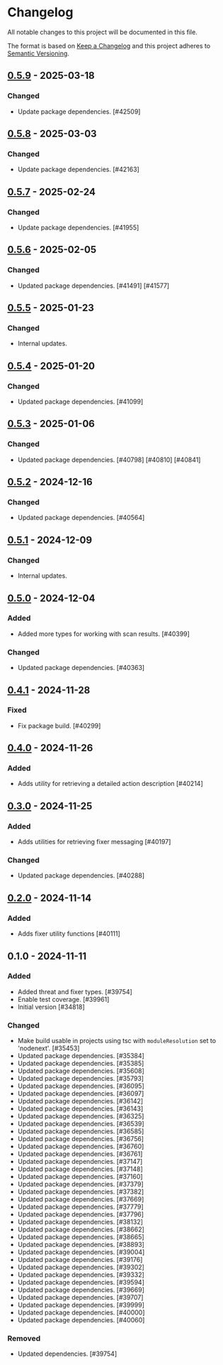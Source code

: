 # Changelog

All notable changes to this project will be documented in this file.

The format is based on [Keep a Changelog](https://keepachangelog.com/en/1.0.0/)
and this project adheres to [Semantic Versioning](https://semver.org/spec/v2.0.0.html).

## [0.5.9] - 2025-03-18
### Changed
- Update package dependencies. [#42509]

## [0.5.8] - 2025-03-03
### Changed
- Update package dependencies. [#42163]

## [0.5.7] - 2025-02-24
### Changed
- Update package dependencies. [#41955]

## [0.5.6] - 2025-02-05
### Changed
- Updated package dependencies. [#41491] [#41577]

## [0.5.5] - 2025-01-23
### Changed
- Internal updates.

## [0.5.4] - 2025-01-20
### Changed
- Updated package dependencies. [#41099]

## [0.5.3] - 2025-01-06
### Changed
- Updated package dependencies. [#40798] [#40810] [#40841]

## [0.5.2] - 2024-12-16
### Changed
- Updated package dependencies. [#40564]

## [0.5.1] - 2024-12-09
### Changed
- Internal updates.

## [0.5.0] - 2024-12-04
### Added
- Added more types for working with scan results. [#40399]

### Changed
- Updated package dependencies. [#40363]

## [0.4.1] - 2024-11-28
### Fixed
- Fix package build. [#40299]

## [0.4.0] - 2024-11-26
### Added
- Adds utility for retrieving a detailed action description [#40214]

## [0.3.0] - 2024-11-25
### Added
- Adds utilities for retrieving fixer messaging [#40197]

### Changed
- Updated package dependencies. [#40288]

## [0.2.0] - 2024-11-14
### Added
- Adds fixer utility functions [#40111]

## 0.1.0 - 2024-11-11
### Added
- Added threat and fixer types. [#39754]
- Enable test coverage. [#39961]
- Initial version [#34818]

### Changed
- Make build usable in projects using tsc with `moduleResolution` set to 'nodenext'. [#35453]
- Updated package dependencies. [#35384]
- Updated package dependencies. [#35385]
- Updated package dependencies. [#35608]
- Updated package dependencies. [#35793]
- Updated package dependencies. [#36095]
- Updated package dependencies. [#36097]
- Updated package dependencies. [#36142]
- Updated package dependencies. [#36143]
- Updated package dependencies. [#36325]
- Updated package dependencies. [#36539]
- Updated package dependencies. [#36585]
- Updated package dependencies. [#36756]
- Updated package dependencies. [#36760]
- Updated package dependencies. [#36761]
- Updated package dependencies. [#37147]
- Updated package dependencies. [#37148]
- Updated package dependencies. [#37160]
- Updated package dependencies. [#37379]
- Updated package dependencies. [#37382]
- Updated package dependencies. [#37669]
- Updated package dependencies. [#37779]
- Updated package dependencies. [#37796]
- Updated package dependencies. [#38132]
- Updated package dependencies. [#38662]
- Updated package dependencies. [#38665]
- Updated package dependencies. [#38893]
- Updated package dependencies. [#39004]
- Updated package dependencies. [#39176]
- Updated package dependencies. [#39302]
- Updated package dependencies. [#39332]
- Updated package dependencies. [#39594]
- Updated package dependencies. [#39669]
- Updated package dependencies. [#39707]
- Updated package dependencies. [#39999]
- Updated package dependencies. [#40000]
- Updated package dependencies. [#40060]

### Removed
- Updated dependencies. [#39754]

[0.5.9]: https://github.com/Automattic/jetpack-scan/compare/v0.5.8...v0.5.9
[0.5.8]: https://github.com/Automattic/jetpack-scan/compare/v0.5.7...v0.5.8
[0.5.7]: https://github.com/Automattic/jetpack-scan/compare/v0.5.6...v0.5.7
[0.5.6]: https://github.com/Automattic/jetpack-scan/compare/v0.5.5...v0.5.6
[0.5.5]: https://github.com/Automattic/jetpack-scan/compare/v0.5.4...v0.5.5
[0.5.4]: https://github.com/Automattic/jetpack-scan/compare/v0.5.3...v0.5.4
[0.5.3]: https://github.com/Automattic/jetpack-scan/compare/v0.5.2...v0.5.3
[0.5.2]: https://github.com/Automattic/jetpack-scan/compare/v0.5.1...v0.5.2
[0.5.1]: https://github.com/Automattic/jetpack-scan/compare/v0.5.0...v0.5.1
[0.5.0]: https://github.com/Automattic/jetpack-scan/compare/v0.4.1...v0.5.0
[0.4.1]: https://github.com/Automattic/jetpack-scan/compare/v0.4.0...v0.4.1
[0.4.0]: https://github.com/Automattic/jetpack-scan/compare/v0.3.0...v0.4.0
[0.3.0]: https://github.com/Automattic/jetpack-scan/compare/v0.2.0...v0.3.0
[0.2.0]: https://github.com/Automattic/jetpack-scan/compare/v0.1.0...v0.2.0

